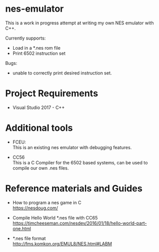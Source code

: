 # nes-emulator
This is a work in progress attempt at writing my own NES emulator with C++. 

Currently supports:
 - Load in a *.nes rom file
 - Print 6502 instruction set

Bugs:
 - unable to correctly print desired instruction set.


# Project Requirements

 - Visual Studio 2017 - C++
 
# Additional tools

 - FCEU: <br>
This is an existing nes emulator with debugging features.

 - CC56 <br>
 This is a C Compiler for the 6502 based systems, can be used to compile our own .nes files.


# Reference materials and Guides

 - How to program a nes game in C <br>
 https://nesdoug.com/

 - Compile Hello World *.nes file with CC65 <br>
https://timcheeseman.com/nesdev/2016/01/18/hello-world-part-one.html

 - *.nes file format <br>
 http://fms.komkon.org/EMUL8/NES.html#LABM

 